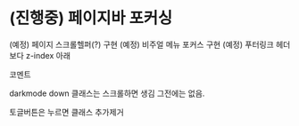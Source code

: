 <!-- 
- (완) gnb
- (완) 비주얼 슬라이드 작업
- (완) 비주얼 하단바 슬라이드 작업
- (완) 푸터링크
- (완) 다크모드
- (완료) 페이지바 구현 -->

# (진행중) 페이지바 포커싱

(예정) 페이지 스크롤헬퍼(?) 구현
(예정) 비주얼 메뉴 포커스 구현
(예정) 푸터링크 헤더보다 z-index 아래


코멘트

darkmode
down 클래스는 스크롤하면 생김
그전에는 없음.

토글버튼은 누르면 클래스 추가제거

